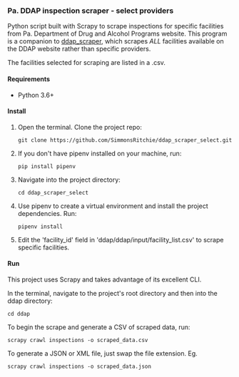 ### Pa. DDAP inspection scraper - select providers

Python script built with Scrapy to scrape inspections for specific facilities from Pa. Department of Drug and Alcohol
 Programs website. This program is a companion to [ddap_scraper](https://github.com/SimmonsRitchie/ddap_scraper
 ), which scrapes _ALL_ facilities available on the DDAP website rather than specific providers.
 
 The facilities selected for scraping are listed in a .csv.

#### Requirements

- Python 3.6+

#### Install

1. Open the terminal. Clone the project repo:

    `git clone https://github.com/SimmonsRitchie/ddap_scraper_select.git`

2. If you don't have pipenv installed on your machine, run:

    `pip install pipenv`

3. Navigate into the project directory:

    `cd ddap_scraper_select`
     
4. Use pipenv to create a virtual environment and install the project 
dependencies. Run:

    `pipenv install`

5. Edit the 'facility_id' field in 'ddap/ddap/input/facility_list.csv' to scrape specific facilities.

#### Run

This project uses Scrapy and takes advantage of its excellent CLI.

In the terminal, navigate to the project's root directory and then into the ddap directory:

`cd ddap`

To begin the scrape and generate a CSV of scraped data, run:

`scrapy crawl inspections -o scraped_data.csv`

To generate a JSON or XML file, just swap the file extension. Eg.

`scrapy crawl inspections -o scraped_data.json`

